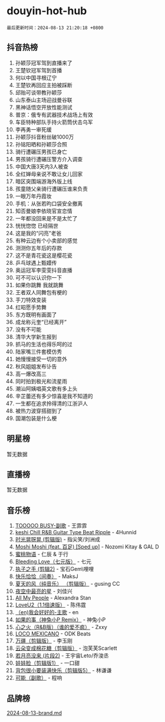 # douyin-hot-hub

`最后更新时间：2024-08-13 21:20:18 +0800`

## 抖音热榜

1. 孙颖莎冠军驾到直播来了
1. 王楚钦冠军驾到首播
1. 何以中国寻根辽宁
1. 王楚钦再回应主拍被踩断
1. 邱贻可谈带教孙颖莎
1. 山东泰山主场迎战曼谷联
1. 黑神话悟空开放性能测试
1. 普京：俄专有武器技术战场上有效
1. 车臣特种部队手持火箭筒伏击乌军
1. 李再勇一审死缓
1. 孙颖莎抖音粉丝破1000万
1. 孙铭阳晒和孙颖莎合照
1. 骑行遭碾压男孩已身亡
1. 男孩骑行遭碾压警方介入调查
1. 中国大唐3天内3人被查
1. 全红婵母亲说不敢让女儿回家
1. 暗区突围端游海外版上线
1. 孩童随父亲骑行遭碾压谁来负责
1. 一眼万年丹霞妆
1. 手机：从张若昀口袋安全撤离
1. 知否曼娘李依晓官宣恋情
1. 一年都没回来是不是太忙了
1. 恍恍惚惚 已经隔世
1. 这是我的“闪亮”老爸
1. 有种云边有个小卖部的感觉
1. 测测你五年后的存款
1. 这不是青花瓷这是樱花瓷
1. 乒乓球遇上甄嬛传
1. 奥运冠军李雯雯抖音直播
1. 可不可以认识你一下
1. 如果你跳舞 我就跳舞
1. 王者双人同舞包有梗的
1. 手刀特效变装
1. 红昭愿手势舞
1. 东方既明有画面了
1. 成龙称元奎“已经离开”
1. 没有不可能
1. 清华大学新生报到
1. 抓马的生活也得乐呵的过
1. 陆家嘴三件套模仿秀
1. 她慢慢接受一切的意外
1. 秋风姐姐发布讣告
1. 高一爆改高三
1. 同时拍到极光和流星雨
1. 潮汕阿姨唱英文歌有多上头
1. 辛芷蕾还有多少惊喜是我不知道的
1. 一生都在追求拎得清的江浙沪人
1. 被热力波穿搭甜到了
1. 国潮包装是什么梗

## 明星榜

暂无数据

## 直播榜

暂无数据

## 音乐榜

1. [TOOOOO BUSY-副歌](https://sf3-cdn-tos.douyinstatic.com/obj/tos-cn-ve-2774/o0fmjGZetNDjSM5EimFs2QlzBg30YgByJMRQrC) - 王霏霏
1. [keshi Chill R&B Guitar Type Beat Ripple](https://sf5-hl-cdn-tos.douyinstatic.com/obj/tos-cn-ve-2774/okQIfmitAB3HpgZQo0YCEFEACcDhQngn0fkFIC) - 4Hunnid
1. [时光晃呀晃 (剪辑版)](https://sf5-hl-cdn-tos.douyinstatic.com/obj/tos-cn-ve-2774/o8ACeQem3gwI1x3GIYGAfKG0LJebKFRJDwRwyW) - 指尖笑/刘洲成
1. [Moshi Moshi (feat. 百足) [Sped up]](https://sf3-cdn-tos.douyinstatic.com/obj/tos-cn-ve-2774/ocCPFQcXJLeroaIdQLIGAoeeYM3OAUYGDguHXz) - Nozomi Kitay & GAL D
1. [蜜桃物语](https://sf3-cdn-tos.douyinstatic.com/obj/tos-cn-ve-2774/oIhOSCZtIACtYU4XQkngiW9kCBfVD1Fz9IYeqL) - 仁辰 & 于行
1. [Bleeding Love（七元版）](https://sf5-hl-cdn-tos.douyinstatic.com/obj/tos-cn-ve-2774/oEgC9eZFHQ1MfSRnrfkzFp8AayDWqAQMABBgUs) - 七元
1. [执子之手 (剪辑2)](https://sf5-hl-cdn-tos.douyinstatic.com/obj/tos-cn-ve-2774/oUoZLQjCc31XzqsBnBQUNgeKtYPBcgbFDwtfcu) - 宝石Gem\哩哩
1. [快乐恰恰（间奏）](https://sf3-cdn-tos.douyinstatic.com/obj/tos-cn-ve-2774/oMesum3HvWQXJxuMFeVYzf54o2QzH5aEBPOCAn) - MaksJ
1. [夏天的风（纯音乐） （剪辑版）](https://sf3-cdn-tos.douyinstatic.com/obj/tos-cn-ve-2774/oUzLjBZZFQAoNRmGokEeD5zfQCObp6UeFAnTa6) - gusing CC
1. [夜空中最亮的星](https://sf6-cdn-tos.douyinstatic.com/obj/tos-cn-ve-2774/o4IfgGwqqnFeXEMGaS8JBzJAdayAaCeoxqbjCD) - 刘佳兴
1. [All My People](https://sf5-hl-cdn-tos.douyinstatic.com/obj/tos-cn-ve-2774/c7773e6b7c3f4bd9b26cd85b0cfa4eff) - Alexandra Stan
1. [LoveU2（1.1倍速版）](https://sf5-hl-cdn-tos.douyinstatic.com/obj/tos-cn-ve-2774/oQMeDffLaEmgMwgCOEMAFCI6INzoFPgWdD0rsa) - 陈伟霆
1. [（en)我会好好的-主歌](https://sf3-cdn-tos.douyinstatic.com/obj/tos-cn-ve-2774/oUrYpIdrvCbA8m8yAZjbMWjUkL6tiinWMkBTs) - en
1. [如果的事（神兔小P Remix）](https://sf5-hl-cdn-tos.douyinstatic.com/obj/tos-cn-ve-2774/okHtAffz3g4ZB0BMQn9iC9BC6AciI3xCmgQTqt) - 神兔小P
1. [心之火（R&B版）（谁的爱不疯）](https://sf6-cdn-tos.douyinstatic.com/obj/tos-cn-ve-2774/okemkEDaIBBE3OosftCgMxlFkLQZRw37t36ZQv) - Zxxy
1. [LOCO MEXICANO](https://sf5-hl-cdn-tos.douyinstatic.com/obj/tos-cn-ve-2774/owxVoxJorA4ILBfsMAjU6t7O1xW9w0tS7EYzh6) - ODK Beats
1. [万疆（剪辑版）](https://sf5-hl-cdn-tos.douyinstatic.com/obj/tos-cn-ve-2774/ooG7oVgFlDTelKCjCsTTobQvbdtj1BBQXnfZd8) - 李玉刚
1. [云朵变成棉花糖（剪辑版）](https://sf5-hl-cdn-tos.douyinstatic.com/obj/tos-cn-ve-2774/o8LC84GQLALFfXeyJmh8KE61byVQYMMeAZLfEI) - 泡芙芙Scarlett
1. [若月亮没来 (片段2)](https://sf3-cdn-tos.douyinstatic.com/obj/tos-cn-ve-2774/ocQavLLjkCOeDxGyYeIMGgNAIwJ0QXE1Ve3Fzv) - 王宇宙Leto/乔浚丞
1. [娃娃脸（剪辑版1）](https://sf5-hl-cdn-tos.douyinstatic.com/obj/tos-cn-ve-2774/oIimSCgQoNUePTAZ1Ba7TeADY4KetGYsVFeaaB) - 一口甜
1. [背包很小要装满快乐（剪辑版5）](https://sf5-hl-cdn-tos.douyinstatic.com/obj/tos-cn-ve-2774/oUqSJIiBjw2pxsBAiQRmkbZGJrlGCMBPpIW90) - 林谦谦
1. [可能（副歌）](https://sf5-hl-cdn-tos.douyinstatic.com/obj/tos-cn-ve-2774/cde1731888894259b333569393c2fb51) - 程响

## 品牌榜

[2024-08-13-brand.md](2024-08-13-brand.md)
